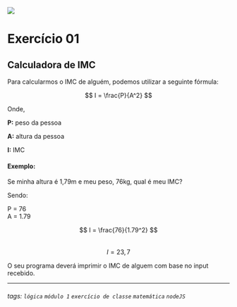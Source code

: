 ![](https://i.imgur.com/xG74tOh.png)

# Exercício 01

## Calculadora de IMC

Para calcularmos o IMC de alguém, podemos utilizar a seguinte fórmula:

$$ I = \frac{P}{A^2} $$

Onde,

**P:** peso da pessoa

**A:** altura da pessoa

**I:** IMC

#### Exemplo:

Se minha altura é 1,79m e meu peso, 76kg, qual é meu IMC?

Sendo:

P = 76 \
A = 1.79

$$ I = \frac{76}{1.79^2} $$ \
$$ I = 23,7 $$

O seu programa deverá imprimir o IMC de alguem com base no input recebido.

---

###### tags: `lógica` `módulo 1` `exercício de classe` `matemática` `nodeJS`
